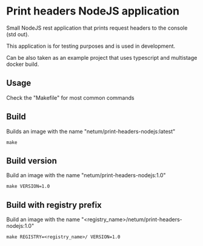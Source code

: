 # Print headers NodeJS application

Small NodeJS rest application that prints request headers to the console (std out).

This application is for testing purposes and is used in development.

Can be also taken as an example project that uses typescript and multistage docker build.

## Usage

Check the "Makefile" for most common commands

## Build

Builds an image with the name "netum/print-headers-nodejs:latest"
```
make
```

## Build version
Build an image with the name "netum/print-headers-nodejs:1.0"
```
make VERSION=1.0
```

## Build with registry prefix
Build an image with the name "<registry_name>/netum/print-headers-nodejs:1.0"
```
make REGISTRY=<registry_name>/ VERSION=1.0
```